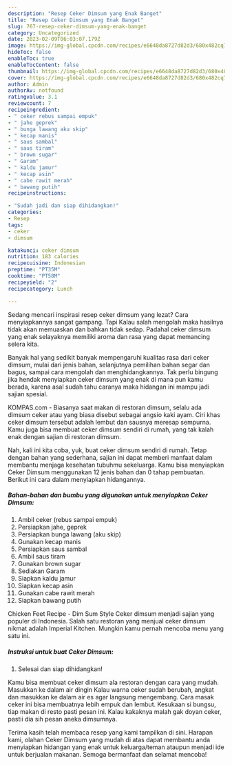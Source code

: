 ```yaml
---
description: "Resep Ceker Dimsum yang Enak Banget"
title: "Resep Ceker Dimsum yang Enak Banget"
slug: 767-resep-ceker-dimsum-yang-enak-banget
category: Uncategorized
date: 2023-02-09T06:03:07.179Z
image: https://img-global.cpcdn.com/recipes/e6648da8727d82d3/680x482cq70/ceker-dimsum-foto-resep-utama.jpg
hideToc: false
enableToc: true
enableTocContent: false
thumbnail: https://img-global.cpcdn.com/recipes/e6648da8727d82d3/680x482cq70/ceker-dimsum-foto-resep-utama.jpg
cover: https://img-global.cpcdn.com/recipes/e6648da8727d82d3/680x482cq70/ceker-dimsum-foto-resep-utama.jpg
author: Admin
authorAv: notfound
ratingvalue: 3.1
reviewcount: 7
recipeingredient:
- " ceker rebus sampai empuk"
- " jahe geprek"
- " bunga lawang aku skip"
- " kecap manis"
- " saus sambal"
- " saus tiram"
- " brown sugar"
- " Garam"
- " kaldu jamur"
- " kecap asin"
- " cabe rawit merah"
- " bawang putih"
recipeinstructions:

- "Sudah jadi dan siap dihidangkan!"
categories:
- Resep
tags:
- ceker
- dimsum

katakunci: ceker dimsum 
nutrition: 183 calories
recipecuisine: Indonesian
preptime: "PT35M"
cooktime: "PT58M"
recipeyield: "2"
recipecategory: Lunch

---
```



Sedang mencari inspirasi resep ceker dimsum yang lezat? Cara menyiapkannya sangat gampang. Tapi Kalau salah mengolah maka hasilnya tidak akan memuaskan dan bahkan tidak sedap. Padahal ceker dimsum yang enak selayaknya memiliki aroma dan rasa yang dapat memancing selera kita.


Banyak hal yang sedikit banyak mempengaruhi kualitas rasa dari ceker dimsum, mulai dari jenis bahan, selanjutnya pemilihan bahan segar dan bagus, sampai cara mengolah dan menghidangkannya. Tak perlu bingung jika hendak menyiapkan ceker dimsum yang enak di mana pun kamu berada, karena asal sudah tahu caranya maka hidangan ini mampu jadi sajian spesial.

KOMPAS.com - Biasanya saat makan di restoran dimsum, selalu ada dimsum ceker atau yang biasa disebut sebagai angsio kaki ayam. Ciri khas ceker dimsum tersebut adalah lembut dan sausnya meresap sempurna. Kamu juga bisa membuat ceker dimsum sendiri di rumah, yang tak kalah enak dengan sajian di restoran dimsum.


Nah, kali ini kita coba, yuk, buat ceker dimsum sendiri di rumah. Tetap dengan bahan yang sederhana, sajian ini dapat memberi manfaat dalam membantu menjaga kesehatan tubuhmu sekeluarga. Kamu bisa menyiapkan Ceker Dimsum menggunakan 12 jenis bahan dan 0 tahap pembuatan. Berikut ini cara dalam menyiapkan hidangannya.

<!--inarticleads1-->

##### Bahan-bahan dan bumbu yang digunakan untuk menyiapkan Ceker Dimsum:

1. Ambil  ceker (rebus sampai empuk)
1. Persiapkan  jahe, geprek
1. Persiapkan  bunga lawang (aku skip)
1. Gunakan  kecap manis
1. Persiapkan  saus sambal
1. Ambil  saus tiram
1. Gunakan  brown sugar
1. Sediakan  Garam
1. Siapkan  kaldu jamur
1. Siapkan  kecap asin
1. Gunakan  cabe rawit merah
1. Siapkan  bawang putih


Chicken Feet Recipe - Dim Sum Style Ceker dimsum menjadi sajian yang populer di Indonesia. Salah satu restoran yang menjual ceker dimsum nikmat adalah Imperial Kitchen. Mungkin kamu pernah mencoba menu yang satu ini. 

<!--inarticleads2-->

##### Instruksi untuk buat Ceker Dimsum:


1. Selesai dan siap dihidangkan!

Kamu bisa membuat ceker dimsum ala restoran dengan cara yang mudah. Masukkan ke dalam air dingin Kalau warna ceker sudah berubah, angkat dan masukkan ke dalam air es agar langsung mengembang. Cara masak ceker ini bisa membuatnya lebih empuk dan lembut. Kesukaan si bungsu, tiap makan di resto pasti pesan ini. Kalau kakaknya malah gak doyan ceker, pastii dia sih pesan aneka dimsumnya. 

Terima kasih telah membaca resep yang kami tampilkan di sini. Harapan kami, olahan Ceker Dimsum yang mudah di atas dapat membantu anda menyiapkan hidangan yang enak untuk keluarga/teman ataupun menjadi ide untuk berjualan makanan. Semoga bermanfaat dan selamat mencoba!
